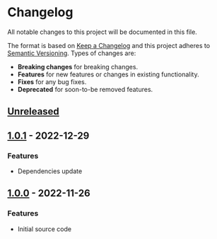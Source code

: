 # Changelog
All notable changes to this project will be documented in this file.

The format is based on [Keep a Changelog](http://keepachangelog.com/en/1.0.0/)
and this project adheres to [Semantic Versioning](http://semver.org/spec/v2.0.0.html).
Types of changes are:

- **Breaking changes** for breaking changes.
- **Features** for new features or changes in existing functionality.
- **Fixes** for any bug fixes.
- **Deprecated** for soon-to-be removed features.

## [Unreleased]

## [1.0.1] - 2022-12-29

### Features

- Dependencies update

## [1.0.0] - 2022-11-26

### Features

- Initial source code

[Unreleased]: https://github.com/radeklat/settings-doc/compare/1.0.1...HEAD
[1.0.1]: https://github.com/radeklat/settings-doc/compare/1.0.0...1.0.1
[1.0.0]: https://github.com/radeklat/settings-doc/compare/initial...1.0.0
